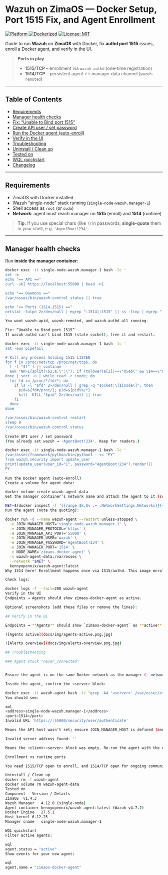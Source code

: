 # Wazuh on ZimaOS — Docker Setup, Port 1515 Fix, and Agent Enrollment

[![Platform](https://img.shields.io/badge/platform-ZimaOS-blue)](#)
[![Dockerized](https://img.shields.io/badge/deploy-docker-informational)](#)
[![License: MIT](https://img.shields.io/badge/license-MIT-green.svg)](LICENSE)

Guide to run **Wazuh** on **ZimaOS** with Docker, fix **authd port 1515** issues, enroll a Docker agent, and verify in the UI.

> **Ports in play**
>
> - **1515/TCP** – enrollment via `wazuh-authd` (one-time registration)
> - **1514/TCP** – persistent agent ↔ manager data channel (`wazuh-remoted`)

---

## Table of Contents
- [Requirements](#requirements)
- [Manager health checks](#manager-health-checks)
- [Fix: “Unable to Bind port 1515”](#fix-unable-to-bind-port-1515)
- [Create API user / set password](#create-api-user--set-password)
- [Run the Docker agent (auto-enroll)](#run-the-docker-agent-auto-enroll)
- [Verify in the UI](#verify-in-the-ui)
- [Troubleshooting](#troubleshooting)
- [Uninstall / Clean up](#uninstall--clean-up)
- [Tested on](#tested-on)
- [WQL quickstart](#wql-quickstart)
- [Changelog](#changelog)

---

## Requirements
- ZimaOS with Docker installed
- Wazuh “single-node” stack running (`single-node-wazuh.manager-1`)
- Shell access as `root` (or `sudo`)
- **Network**: agent must reach manager on **1515** (enroll) and **1514** (runtime)

> **Tip:** If you use special chars (like `!`) in passwords, **single-quote** them in your shell, e.g. `'AgentBoot!234'`.

---

## Manager health checks

Run **inside the manager container**:

```bash
docker exec -it single-node-wazuh.manager-1 bash -lc '
set -e
echo "== API =="
curl -skI https://localhost:55000 | head -n1

echo "== Daemons =="
/var/ossec/bin/wazuh-control status || true

echo "== Ports (1514,1515) =="
netstat -tulpn 2>/dev/null | egrep ":1514|:1515" || ss -ltnp | egrep ":1514|:1515" || true
'
You want wazuh-apid, wazuh-remoted, and wazuh-authd all running.

Fix: “Unable to Bind port 1515”
If wazuh-authd can’t bind 1515 (stale socket), free it and restart:

docker exec -it single-node-wazuh.manager-1 bash -lc '
set -euo pipefail

# Kill any process holding 1515 LISTEN
for f in /proc/net/tcp /proc/net/tcp6; do
  [ -f "$f" ] || continue
  awk "NR>1{split(\$2,a,\":\"); if (tolower(a[2])==\"05eb\" && \$4==\"0A\") print \$10}" "$f"
done | sort -u | while read -r inode; do
  for fd in /proc/*/fd/*; do
    if ls -l "$fd" 2>/dev/null | grep -q "socket:\[$inode\]"; then
      pid=${fd#/proc/}; pid=${pid%%/*}
      kill -KILL "$pid" 2>/dev/null || true
    fi
  done
done

/var/ossec/bin/wazuh-control restart
sleep 8
/var/ossec/bin/wazuh-control status
'
Create API user / set password
(You already set wazuh → 'AgentBoot!234'. Keep for readers.)

docker exec -it single-node-wazuh.manager-1 bash -lc '
/var/ossec/framework/python/bin/python3 - << "PY"
from wazuh.security import update_user
print(update_user(user_id="1", password="AgentBoot!234").render())
PY
'
Run the Docker agent (auto-enroll)
Create a volume for agent data:

docker volume create wazuh-agent-data
Get the manager container’s network name and attach the agent to it (so it can resolve the manager by name):

NET=$(docker inspect -f '{{range $k,$v := .NetworkSettings.Networks}}{{printf "%s " $k}}{{end}}' single-node-wazuh.manager-1 | awk '{print $1}')
Run the agent (note the quoting):

docker run -d --name wazuh-agent --restart unless-stopped \
  -e JOIN_MANAGER_HOST='single-node-wazuh.manager-1' \
  -e JOIN_MANAGER_PROTOCOL='https' \
  -e JOIN_MANAGER_API_PORT='55000' \
  -e JOIN_MANAGER_USER='wazuh' \
  -e JOIN_MANAGER_PASSWORD='AgentBoot!234' \
  -e JOIN_MANAGER_PORT='1514' \
  -e NODE_NAME='zimaos-docker-agent' \
  -v wazuh-agent-data:/var/ossec \
  --network "$NET" \
  kennyopennix/wazuh-agent:latest
Why 1514 here? Enrollment happens once via 1515/authd. This image enrolls via the API and configures the agent’s <server> block for 1514/remoted (runtime channel).

Check logs:

docker logs -f --tail=200 wazuh-agent
Verify in the UI
Endpoints → Agents should show zimaos-docker-agent as active.

Optional screenshots (add these files or remove the lines):

## Verify in the UI

Endpoints → **Agents** should show `zimaos-docker-agent` as **active**.

![Agents active](docs/img/agents-active.png.jpg)

![Alerts overview](docs/img/alerts-overview.png.jpg)

## Troubleshooting

### Agent stuck "never_connected"


Ensure the agent is on the same Docker network as the manager (--network "$NET").

Inside the agent, confirm the <server> block:

docker exec -it wazuh-agent bash -lc "grep -A4 '<server>' /var/ossec/etc/ossec.conf"
You should see:

xml
<address>single-node-wazuh.manager-1</address>
<port>1514</port>
Invalid URL 'https://:55000/security/user/authenticate'

Means the API host wasn’t set; ensure JOIN_MANAGER_HOST is defined (and quoted).

Invalid server address found: ''

Means the <client><server> block was empty. Re-run the agent with the env vars above, or patch the file and restart the agent.

Enrollment vs runtime ports

You need 1515/TCP open to enroll, and 1514/TCP open for ongoing communication.

Uninstall / Clean up
docker rm -f wazuh-agent
docker volume rm wazuh-agent-data
Tested on
Component	Version / Details
ZimaOS	v1.4.3
Wazuh Manager	4.12.0 (single-node)
Agent container	kennyopennix/wazuh-agent:latest (Wazuh v4.7.2)
Docker Engine	27.5.1
Host kernel	6.12.25
Manager cname	single-node-wazuh.manager-1

WQL quickstart
Filter active agents:

wql
agent.status = "active"
Show events for your new agent:

wql
agent.name = "zimaos-docker-agent"

